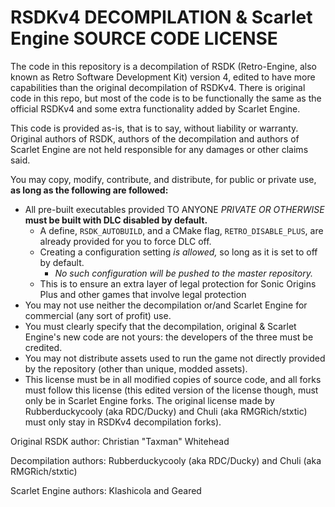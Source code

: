 # RSDKv4 DECOMPILATION & Scarlet Engine SOURCE CODE LICENSE

The code in this repository is a decompilation of RSDK (Retro-Engine, also known as Retro Software Development Kit) version 4, edited to have more capabilities than the original decompilation of RSDKv4.
There is original code in this repo, but most of the code is to be functionally the same as the official RSDKv4 and some extra functionality added by Scarlet Engine.

This code is provided as-is, that is to say, without liability or warranty. 
Original authors of RSDK, authors of the decompilation and authors of Scarlet Engine are not held responsible for any damages or other claims said.

You may copy, modify, contribute, and distribute, for public or private use, **as long as the following are followed:**
- All pre-built executables provided TO ANYONE *PRIVATE OR OTHERWISE* **must be built with DLC disabled by __default.__**
  - A define, `RSDK_AUTOBUILD`, and a CMake flag, `RETRO_DISABLE_PLUS`, are already provided for you to force DLC off.
  - Creating a configuration setting *is allowed,* so long as it is set to off by default.
    - *No such configuration will be pushed to the master repository.*
  - This is to ensure an extra layer of legal protection for Sonic Origins Plus and other games that involve legal protection
- You may not use neither the decompilation or/and Scarlet Engine for commercial (any sort of profit) use.
- You must clearly specify that the decompilation, original & Scarlet Engine's new code are not yours: the developers of the three must be credited.
- You may not distribute assets used to run the game not directly provided by the repository (other than unique, modded assets).
- This license must be in all modified copies of source code, and all forks must follow this license (this edited version of the license though, must only be in Scarlet Engine forks. The original license made by Rubberduckycooly (aka RDC/Ducky) and Chuli (aka RMGRich/stxtic) must only stay in RSDKv4 decompilation forks).

Original RSDK author: Christian "Taxman" Whitehead

Decompilation authors: Rubberduckycooly (aka RDC/Ducky) and Chuli (aka RMGRich/stxtic)

Scarlet Engine authors: Klashicola and Geared
